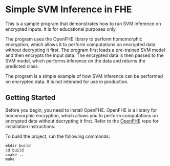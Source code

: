 # Simple SVM Inference in FHE 

This is a sample program that demonstrates how to run SVM inference on encrypted inputs. It is for educational purposes only.

The program uses the OpenFHE library to perform homomorphic encryption, which allows it to perform computations on encrypted data without decrypting it first. The program first loads a pre-trained SVM model and then encrypts the input data. The encrypted data is then passed to the SVM model, which performs inference on the data and returns the predicted class.

The program is a simple example of how SVM inference can be performed on encrypted data. It is not intended for use in production.


## Getting Started

Before you begin, you need to install OpenFHE. OpenFHE is a library for homomorphic encryption, which allows you to perform computations on encrypted data without decrypting it first. Refer to the [OpenFHE](https://github.com/openfheorg/openfhe-development) repo for installation instructions.

To build the project, run the following commands:

```
mkdir build
cd build
cmake ..
make
```